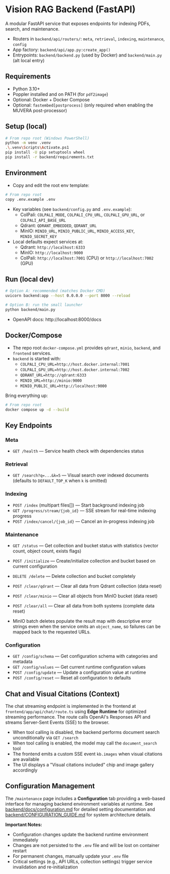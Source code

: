 # Vision RAG Backend (FastAPI)

A modular FastAPI service that exposes endpoints for indexing PDFs, search, and maintenance.

- Routers in `backend/api/routers/`: `meta`, `retrieval`, `indexing`, `maintenance`, `config`
- App factory: `backend/api/app.py:create_app()`
- Entrypoints: `backend/backend.py` (used by Docker) and `backend/main.py` (alt local entry)

## Requirements
- Python 3.10+
- Poppler installed and on PATH (for `pdf2image`)
- Optional: Docker + Docker Compose
- Optional: `fastembed[postprocess]` (only required when enabling the MUVERA post-processor)

## Setup (local)
```bash
# From repo root (Windows PowerShell)
python -m venv .venv
.\.venv\Scripts\Activate.ps1
pip install -U pip setuptools wheel
pip install -r backend/requirements.txt
```

## Environment
- Copy and edit the root env template:
```bash
# From repo root
copy .env.example .env
```
- Key variables (see `backend/config.py` and `.env.example`):
  - ColPali: `COLPALI_MODE`, `COLPALI_CPU_URL`, `COLPALI_GPU_URL`, or `COLPALI_API_BASE_URL`
  - Qdrant: `QDRANT_EMBEDDED`, `QDRANT_URL`
  - MinIO: `MINIO_URL`, `MINIO_PUBLIC_URL`, `MINIO_ACCESS_KEY`, `MINIO_SECRET_KEY`
- Local defaults expect services at:
  - Qdrant: `http://localhost:6333`
  - MinIO: `http://localhost:9000`
  - ColPali: `http://localhost:7001` (CPU) or `http://localhost:7002` (GPU)

## Run (local dev)
```bash
# Option A: recommended (matches Docker CMD)
uvicorn backend:app --host 0.0.0.0 --port 8000 --reload

# Option B: run the small launcher
python backend/main.py
```
- OpenAPI docs: http://localhost:8000/docs

## Docker/Compose
- The repo root `docker-compose.yml` provides `qdrant`, `minio`, `backend`, and `frontend` services.
- `backend` is started with:
  - `COLPALI_CPU_URL=http://host.docker.internal:7001`
  - `COLPALI_GPU_URL=http://host.docker.internal:7002`
  - `QDRANT_URL=http://qdrant:6333`
  - `MINIO_URL=http://minio:9000`
  - `MINIO_PUBLIC_URL=http://localhost:9000`

Bring everything up:
```bash
# From repo root
docker compose up -d --build
```

## Key Endpoints

### Meta
- `GET /health` — Service health check with dependencies status

### Retrieval
- `GET /search?q=...&k=5` — Visual search over indexed documents (defaults to `DEFAULT_TOP_K` when `k` is omitted)

### Indexing
- `POST /index` (multipart files[]) — Start background indexing job
- `GET /progress/stream/{job_id}` — SSE stream for real-time indexing progress
- `POST /index/cancel/{job_id}` — Cancel an in-progress indexing job

### Maintenance
- `GET /status` — Get collection and bucket status with statistics (vector count, object count, exists flags)
- `POST /initialize` — Create/initialize collection and bucket based on current configuration
- `DELETE /delete` — Delete collection and bucket completely
- `POST /clear/qdrant` — Clear all data from Qdrant collection (data reset)
- `POST /clear/minio` — Clear all objects from MinIO bucket (data reset)
- `POST /clear/all` — Clear all data from both systems (complete data reset)

- MinIO batch deletes populate the result map with descriptive error strings even when the service omits an `object_name`, so failures can be mapped back to the requested URLs.

### Configuration
- `GET /config/schema` — Get configuration schema with categories and metadata
- `GET /config/values` — Get current runtime configuration values
- `POST /config/update` — Update a configuration value at runtime
- `POST /config/reset` — Reset all configuration to defaults

## Chat and Visual Citations (Context)

The chat streaming endpoint is implemented in the frontend at `frontend/app/api/chat/route.ts` using **Edge Runtime** for optimized streaming performance. The route calls OpenAI's Responses API and streams Server-Sent Events (SSE) to the browser.

- When tool calling is disabled, the backend performs document search unconditionally via `GET /search`
- When tool calling is enabled, the model may call the `document_search` tool
- The frontend emits a custom SSE event `kb.images` when visual citations are available
- The UI displays a "Visual citations included" chip and image gallery accordingly

## Configuration Management

The `/maintenance` page includes a **Configuration** tab providing a web-based interface for managing backend environment variables at runtime. See [backend/docs/configuration.md](docs/configuration.md) for detailed setting documentation and [backend/CONFIGURATION_GUIDE.md](CONFIGURATION_GUIDE.md) for system architecture details.

**Important Notes:**
- Configuration changes update the backend runtime environment immediately
- Changes are not persisted to the `.env` file and will be lost on container restart
- For permanent changes, manually update your `.env` file
- Critical settings (e.g., API URLs, collection settings) trigger service invalidation and re-initialization
